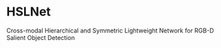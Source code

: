 # HSLNet
Cross-modal Hierarchical and Symmetric Lightweight Network for RGB-D Salient Object Detection
